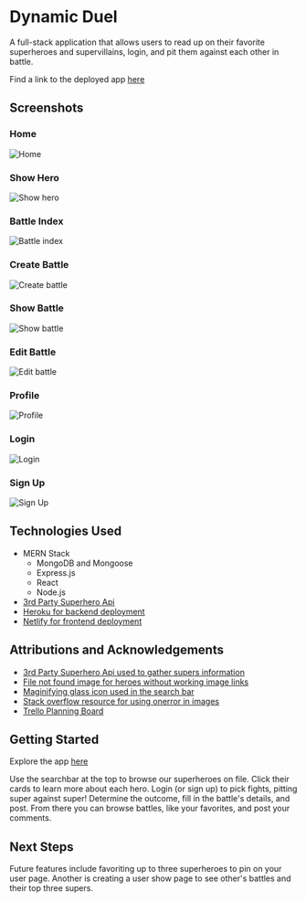 # Dynamic Duel
A full-stack application that allows users to read up on their favorite superheroes and supervillains, login, and pit them against each other in battle.

Find a link to the deployed app [here](https://dapper-sopapillas-608b1f.netlify.app/)

## Screenshots
### Home
![Home](lib/assets/README/home.png)

### Show Hero
![Show hero](lib/assets/README/show-hero.png)

### Battle Index
![Battle index](lib/assets/README/battle-index.png)

### Create Battle
![Create battle](lib/assets/README/create-battle.png)

### Show Battle
![Show battle](lib/assets/README/show-battle.png)

### Edit Battle
![Edit battle](lib/assets/README/edit-battle.png)

### Profile
![Profile](lib/assets/README/profile.png)

### Login
![Login](lib/assets/README/login.png)

### Sign Up
![Sign Up](lib/assets/README/sign-up.png)

## Technologies Used
- MERN Stack
    - MongoDB and Mongoose
    - Express.js
    - React
    - Node.js
- [3rd Party Superhero Api](https://superheroapi.com/)
- [Heroku for backend deployment](https://www.heroku.com/)
- [Netlify for frontend deployment](https://www.netlify.com/)

## Attributions and Acknowledgements
- [3rd Party Superhero Api used to gather supers information](https://superheroapi.com/)
- [File not found image for heroes without working image links](https://commons.wikimedia.org/wiki/File:File-fav-dynamic-color.png)
- [Maginifying glass icon used in the search bar](https://commons.wikimedia.org/wiki/File:Search-icon.png)
- [Stack overflow resource for using onerror in images](https://stackoverflow.com/questions/34097560/react-js-replace-img-src-onerror)
- [Trello Planning Board](https://trello.com/b/e1IHm99d/project-3-dynamicduel)

## Getting Started
Explore the app [here](https://dapper-sopapillas-608b1f.netlify.app/)

Use the searchbar at the top to browse our superheroes on file.  Click their cards to learn more about each hero.  Login (or sign up) to pick fights, pitting super against super!  Determine the outcome, fill in the battle's details, and post.  From there you can browse battles, like your favorites, and post your comments.



## Next Steps
Future features include favoriting up to three superheroes to pin on your user page.  Another is creating a user show page to see other's battles and their top three supers.
